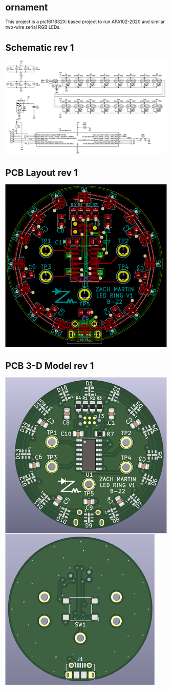 # ornament
This project is a pic16f1832X-based project to run APA102-2020 and similar two-wire serial RGB LEDs. 

# Schematic rev 1
![SCH](https://github.com/drkntz/ornament/blob/master/Docs/ornament-SCH-V01.png)

# PCB Layout rev 1
![LAY](https://github.com/drkntz/ornament/blob/master/Docs/ornament-LAY-V01.png)

# PCB 3-D Model rev 1
![3D_TOP](https://github.com/drkntz/ornament/blob/master/Docs/ornament-3D-V01_TOP.png)
![3D_BOTTOM](https://github.com/drkntz/ornament/blob/master/Docs/ornament-3D-V01_BOTTOM.png)
